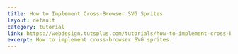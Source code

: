 ```yaml
---
title: How to Implement Cross-Browser SVG Sprites
layout: default
category: tutorial
link: https://webdesign.tutsplus.com/tutorials/how-to-implement-cross-browser-svg-sprites--cms-22427
excerpt: How to implement cross-browser SVG sprites.
---
```

